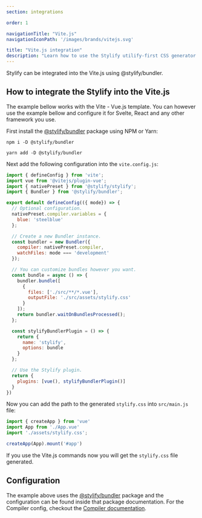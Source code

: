 ```yaml
---
section: integrations

order: 1

navigationTitle: "Vite.js"
navigationIconPath: '/images/brands/vitejs.svg'

title: "Vite.js integration"
description: "Learn how to use the Stylify utilify-first CSS generator along with the Vite.js."
---
```


Stylify can be integrated into the Vite.js using @stylify/bundler.

<stack-blitz-link link="https://stackblitz.com/edit/stylify-vitejs-vue-template?devtoolsheight=33&file=src/App.vue"></stack-blitz-link>


<note><template>
Integration example for the Vite.js can be found in <a href="https://github.com/stylify/integrations-examples/tree/master/vitejs" target="_blank" rel="noopener">integrations examples repository</a>.
</template></note>

## How to integrate the Stylify into the Vite.js

The example bellow works with the Vite - Vue.js template. You can however use the example bellow and configure it for Svelte, React and any other framework you use.

First install the [@stylify/bundler](/docs/bundler) package using NPM or Yarn:

```
npm i -D @stylify/bundler

yarn add -D @stylify/bundler
```

Next add the following configuration into the `vite.config.js`:

```js
import { defineConfig } from 'vite';
import vue from '@vitejs/plugin-vue';
import { nativePreset } from '@stylify/stylify';
import { Bundler } from '@stylify/bundler';

export default defineConfig(({ mode}) => {
  // Optional configuration.
  nativePreset.compiler.variables = {
    blue: 'steelblue'
  };

  // Create a new Bundler instance.
  const bundler = new Bundler({
    compiler: nativePreset.compiler,
    watchFiles: mode === 'development'
  });

  // You can customize bundles however you want.
  const bundle = async () => {
    bundler.bundle([
      {
        files: ['./src/**/*.vue'],
        outputFile: './src/assets/stylify.css'
      }
    ]);
    return bundler.waitOnBundlesProcessed();
  };

  const stylifyBundlerPlugin = () => {
    return {
      name: 'stylify',
      options: bundle
    }
  };

  // Use the Stylify plugin.
  return {
    plugins: [vue(), stylifyBundlerPlugin()]
  }
})
```

Now you can add the path to the generated `stylify.css` into `src/main.js` file:

```js
import { createApp } from 'vue'
import App from './App.vue'
import './assets/stylify.css';

createApp(App).mount('#app')
```

If you use the Vite.js commands now you will get the `stylify.css` file generated.

## Configuration

The example above uses the [@stylify/bundler](/docs/bundler) package and the configuration can be found inside that package documentation.
For the Compiler config, checkout the [Compiler documentation](/docs/stylify/compiler).

